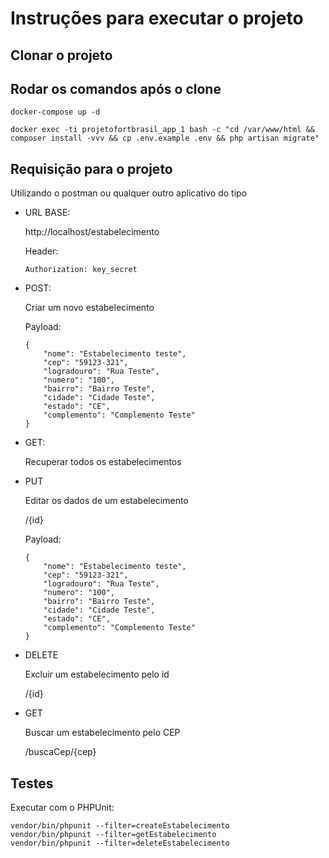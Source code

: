 # Instruções para executar o projeto

## Clonar o projeto

## Rodar os comandos após o clone

```
docker-compose up -d
```
```
docker exec -ti projetofortbrasil_app_1 bash -c "cd /var/www/html && composer install -vvv && cp .env.example .env && php artisan migrate"
```

## Requisição para o projeto

Utilizando o postman ou qualquer outro aplicativo do tipo

- URL BASE:

    http://localhost/estabelecimento

    Header: 

    ```Authorization: key_secret```

- POST:

    Criar um novo estabelecimento

    Payload:

    ```
    {
        "nome": "Estabelecimento teste",
        "cep": "59123-321",
        "logradouro": "Rua Teste",
        "numero": "100",
        "bairro": "Bairro Teste",
        "cidade": "Cidade Teste",
        "estado": "CE",
        "complemento": "Complemento Teste"
    }
    ```
- GET:

    Recuperar todos os estabelecimentos

- PUT 

    Editar os dados de um estabelecimento

    /{id}

    Payload:

    ```
    {
        "nome": "Estabelecimento teste",
        "cep": "59123-321",
        "logradouro": "Rua Teste",
        "numero": "100",
        "bairro": "Bairro Teste",
        "cidade": "Cidade Teste",
        "estado": "CE",
        "complemento": "Complemento Teste"
    }
    ```
- DELETE

    Excluir um estabelecimento pelo id

    /{id}

- GET

    Buscar um estabelecimento pelo CEP

    /buscaCep/{cep}

## Testes

Executar com o PHPUnit:

```
vendor/bin/phpunit --filter=createEstabelecimento
vendor/bin/phpunit --filter=getEstabelecimento
vendor/bin/phpunit --filter=deleteEstabelecimento
```